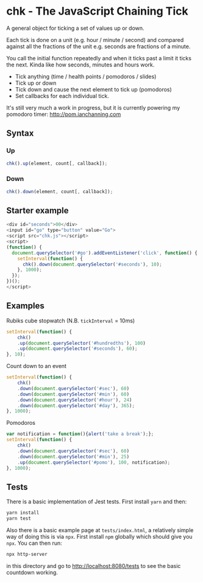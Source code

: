 # chk - The JavaScript Chaining Tick

A general object for ticking a set of values up or down.

Each tick is done on a unit (e.g. hour / minute / second) and compared against all the fractions of the unit e.g. seconds are fractions of a minute.

You call the initial function repeatedly and when it ticks past a limit it ticks the next. Kinda like how seconds, minutes and hours work.

* Tick anything (time / health points / pomodoros / slides)
* Tick up or down
* Tick down and cause the next element to tick up (pomodoros)
* Set callbacks for each individual tick.

It's still very much a work in progress, but it is currently powering my pomodoro timer: http://pom.ianchanning.com

## Syntax

### Up
```javascript
chk().up(element, count[, callback]);
```

### Down
```javascript
chk().down(element, count[, callback]);
```

## Starter example

```javascript
<div id="seconds">00</div>
<input id="go" type="button" value="Go">
<script src="chk.js"></script>
<script>
(function() {
  document.querySelector('#go').addEventListener('click', function() {
    setInterval(function() {
      chk().down(document.querySelector('#seconds'), 10);
    }, 1000);
  });
})();
</script>
```

## Examples

Rubiks cube stopwatch (N.B. `tickInterval` = 10ms)

  ```javascript
  setInterval(function() {
      chk()
      .up(document.querySelector('#hundredths'), 100)
      .up(document.querySelector('#seconds'), 60);
  }, 10);
  ```
Count down to an event

  ```javascript
  setInterval(function() {
      chk()
      .down(document.querySelector('#sec'), 60)
      .down(document.querySelector('#min'), 60)
      .down(document.querySelector('#hour'), 24)
      .down(document.querySelector('#day'), 365);
  }, 1000);
  ```
Pomodoros

  ```javascript
  var notification = function(){alert('take a break');};
  setInterval(function() {
      chk()
      .down(document.querySelector('#sec'), 60)
      .down(document.querySelector('#min'), 25)
      .up(document.querySelector('#pomo'), 100, notification);
  }, 1000);
  ```

## Tests

There is a basic implementation of Jest tests. First install `yarn` and then:

```bash
yarn install
yarn test
```

Also there is a basic example page at `tests/index.html`, a relatively simple way of doing this is via `npx`. First install `npm` globally which should give you `npx`. You can then run:

```bash
npx http-server
```

in this directory and go to <http://localhost:8080/tests> to see the basic countdown working.

